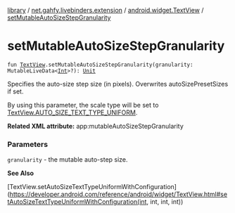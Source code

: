 [library](../../index.md) / [net.gahfy.livebinders.extension](../index.md) / [android.widget.TextView](index.md) / [setMutableAutoSizeStepGranularity](./set-mutable-auto-size-step-granularity.md)

# setMutableAutoSizeStepGranularity

`fun `[`TextView`](https://developer.android.com/reference/android/widget/TextView.html)`.setMutableAutoSizeStepGranularity(granularity: MutableLiveData<`[`Int`](https://kotlinlang.org/api/latest/jvm/stdlib/kotlin/-int/index.html)`>?): `[`Unit`](https://kotlinlang.org/api/latest/jvm/stdlib/kotlin/-unit/index.html)

Specifies the auto-size step size (in pixels). Overwrites autoSizePresetSizes if set.

By using this parameter, the scale type will be set to [TextView.AUTO_SIZE_TEXT_TYPE_UNIFORM](https://developer.android.com/reference/android/widget/TextView.html#AUTO_SIZE_TEXT_TYPE_UNIFORM).

**Related XML attribute:** app:mutableAutoSizeStepGranularity

### Parameters

`granularity` - the mutable auto-step size.

**See Also**

[TextView.setAutoSizeTextTypeUniformWithConfiguration](https://developer.android.com/reference/android/widget/TextView.html#setAutoSizeTextTypeUniformWithConfiguration(int, int, int, int))

